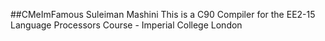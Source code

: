 ##CMeImFamous
Suleiman Mashini
This is a C90 Compiler for the EE2-15 Language Processors Course - Imperial College London
